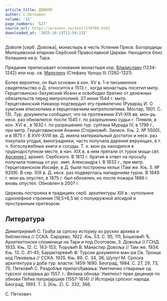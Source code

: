 ```yaml
---
article_title: ДОВОЛЯ
author: С.Петкович
volume: '15'
page_numbers: '527'
source_url: https://pravenc.ru/text/178704.html
downloaded_at: '2025-10-13T11:54:23Z'
---
```


До́воля [серб. Довоља], монастырь в честь Успения Пресв. Богородицы Милешевской епархии Сербской Православной Церкви. Находится близ Колашина на р. Тара.

Предание приписывает основание монастыря кор. [Владиславу](https://pravenc.ru/text/Владиславу.html) (1234-1242) или кор. св. [Милутину](https://pravenc.ru/text/Милутину.html) (Стефану Урошу II) (1282-1321).

Более вероятно, он был основан в кон. XV в. 1-е письменное свидетельство о Д. относится к 1513 г., когда монастырь посетил митр. Герцеговинско-Захумский Иоанн и освободил братию от денежных обязательств перед митрополией. 27 июня 1544 г. митр. Герцеговинский Никанор подтвердил эту привилегию (Руварац И. О хумским епископима и херцеговачким митрополитима. Мостар, 1901. С. 13). Тур. документы сообщают, что на протяжении XVI-XIХ вв. мон-рь неск. раз обновлялся: после 1545 г. по разрешению судьи г. Плевля, в кон. XVI в., в 1632 г. по разрешению тур. султана Мурада IV, в 1799 г., при митр. Герцеговинском Анании (Стоjановић. Записи. Књ. 2. № 5500), и в 1875 г. В XVII-XVIII вв. Д. имела материальный достаток и неск. раз покупала угодья, виноградники, часто получала дарения верующих, в т. ч. богослужебные книги и сосуды. Т. к. мон-рь находился в труднодоступном месте, в нач. XIX в. в нем прятали от турок мощи свт. [Арсения I](<https://pravenc.ru/text/Арсения I.html>), архиеп. Сербского. В 1813 г. братия в ответ на просьбу получила помощь от рус. имп. Александра I. В 1833 г., при митр. Герцеговинском Иосифе, в Д. были построены кельи (Там же. Књ. 5. № 9209). В сер. XIX в. Д. неск. раз подверглась нападениям турок. В 1849 г. мон-рь опустел, в 1875 г. был обновлен, но после пожара 1886 г. вновь опустел. Обновлен в 2007 г.

Церковь построена в традициях серб. архитектуры XIII в.: купольное однонефное строение (18,5×6,5 м) с полукружной апсидой и пространным притвором.

## Литература

Димитриjевић C. Грађа за српску историjу из руских архива и библиотека // ССКА. Сараjево, 1922. Књ. 53. С. 95, 111; Бошковић Ђ. Архитектонски споменици на Тари и под Осоговом, З. Довоља // ГСНД. 1933. Књ. 12. С. 143-153; Ћоровић В. Манастир Довоља // Там же. 1934. Књ. 13. С. 41-45; Барjактаревић Ф. Турски документи ман-ра Св. Троице код Пљеваља // ССКА. 1935. Књ. 89. С. 34, 38; Шупут М. Српска архитектура у доба тур. власти: 1459-1690. Београд, 1984. С. 27, 29, 73, 75; Петковић С. Раздобље прилагођавања: Уметничко стварање од турског осваjања до 1557. г.: Велика обнова: Уметност прве децениjе по обнови Пећке патриjаршиjе (1557-1614) // Историjа српског народа. Београд, 1993. Т. 3. [Књ. 2]. С. 332, 366.

С.  Петкович
